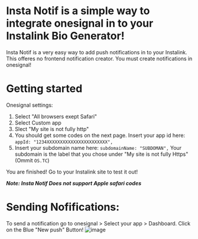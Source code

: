 # Insta Notif is a simple way to integrate onesignal in to your Instalink Bio Generator!

Insta Notif is a very easy way to add push notifications in to your Instalink. This offeres no frontend notification creator. 
You must create notifications in onesignal! 


# Getting started

Onesignal settings: 
1. Select "All browsers exept Safari" 
2. Select Custom app
3. Slect "My site is not fully http"
4. You should get some codes on the next page. Insert your app id here:
`appId: "1234XXXXXXXXXXXXXXXXXXXXXXX",` 
5. Insert your subdomain name here:
`subdomainName: "SUBDOMAN",`
Your subdomain is the label that you chose under "My site is not fully Https" (Ommit `OS.TC`)

You are finished! Go to your Instalink site to test it out!

***Note: Insta Notif Does not support Apple safari codes***

# Sending Nofifications:

To send a notification go to onesignal > Select your app > Dashboard. Click on the Blue "New push" Button!
![image](https://user-images.githubusercontent.com/67153251/121029453-98e2c980-c776-11eb-8d9d-423ae0d5912f.png)

